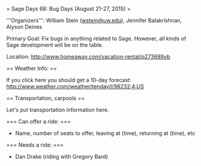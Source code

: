 = Sage Days 68: Bug Days (August 21-27, 2015) =

'''Organizers''': William Stein (wstein@uw.edu), Jennifer Balakrishnan, Alyson Deines

Primary Goal: Fix bugs in anything related to Sage.  However, all kinds of Sage development will be on the table. 

Location: http://www.homeaway.com/vacation-rental/p273689vb

== Weather Info: ==

If you click here you should get a 10-day forecast: http://www.weather.com/weather/tenday/l/98232:4:US

== Transportation, carpools ==

Let's put transportation information here.

=== Can offer a ride: ===

* Name, number of seats to offer, leaving at (time), returning at (time), etc

=== Needs a ride: ===

* Dan Drake (riding with Gregory Bard)
